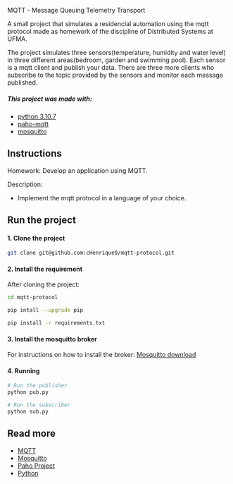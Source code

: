 MQTT - Message Queuing Telemetry Transport

A small project that simulates a residencial automation using the mqtt protocol made as homework of the discipline of Distributed Systems at UFMA.  

The project simulates three sensors(temperature, humidity and water level) in three different areas(bedroom, garden and swimming pool). Each sensor is a mqtt client and publish your data. There are three more clients who subscribe to the topic provided by the sensors and monitor each message published.

##### _This project was made with:_
  * [python 3.10.7](#read-more)
  * [paho-mqtt](#read-more)
  * [mosquitto](#read-more)

## Instructions

Homework: Develop an application using MQTT.

Description:
- Implement the mqtt protocol in a language of your choice.


## Run the project

#### 1. Clone the project
```sh
git clone git@github.com:cHenrique0/mqtt-protocol.git
```

#### 2. Install the requirement

After cloning the project:

```sh
cd mqtt-protocol

pip intall --upgrade pip

pip install -r requirements.txt
```

#### 3. Install the mosquitto broker

For instructions on how to install the broker: [Mosquitto download](https://mosquitto.org/download/)

#### 4. Running
```sh
# Run the publisher
python pub.py

# Run the subscriber
python sub.py
```

## Read more <a id="read-more"></a>
* [MQTT](https://mqtt.org/)
* [Mosquitto](https://mosquitto.org/)
* [Paho Project](https://www.eclipse.org/paho/)
* [Python](https://www.python.org/downloads/)